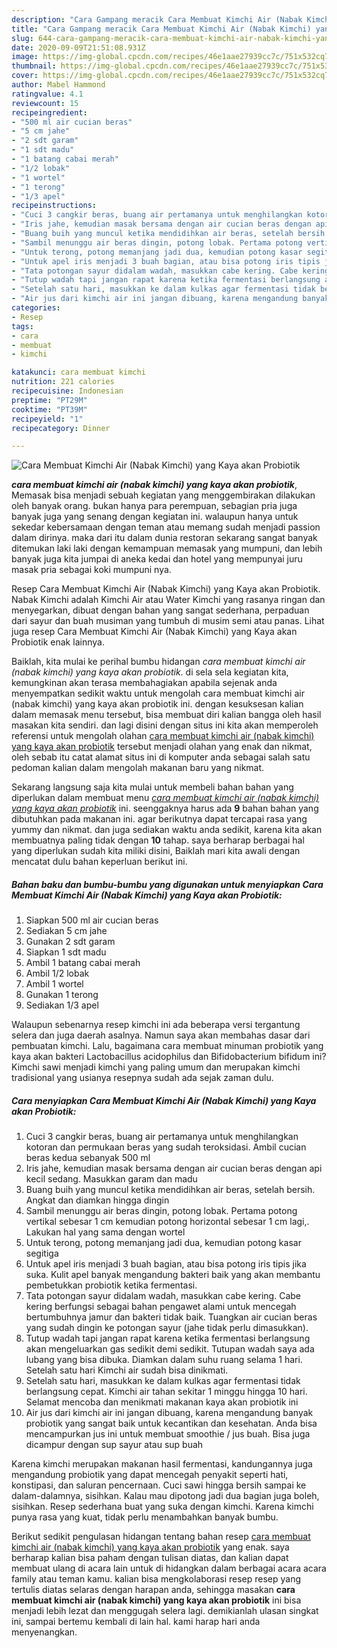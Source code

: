 ```yaml
---
description: "Cara Gampang meracik Cara Membuat Kimchi Air (Nabak Kimchi) yang Kaya akan Probiotik Lezat"
title: "Cara Gampang meracik Cara Membuat Kimchi Air (Nabak Kimchi) yang Kaya akan Probiotik Lezat"
slug: 644-cara-gampang-meracik-cara-membuat-kimchi-air-nabak-kimchi-yang-kaya-akan-probiotik-lezat
date: 2020-09-09T21:51:08.931Z
image: https://img-global.cpcdn.com/recipes/46e1aae27939cc7c/751x532cq70/cara-membuat-kimchi-air-nabak-kimchi-yang-kaya-akan-probiotik-foto-resep-utama.jpg
thumbnail: https://img-global.cpcdn.com/recipes/46e1aae27939cc7c/751x532cq70/cara-membuat-kimchi-air-nabak-kimchi-yang-kaya-akan-probiotik-foto-resep-utama.jpg
cover: https://img-global.cpcdn.com/recipes/46e1aae27939cc7c/751x532cq70/cara-membuat-kimchi-air-nabak-kimchi-yang-kaya-akan-probiotik-foto-resep-utama.jpg
author: Mabel Hammond
ratingvalue: 4.1
reviewcount: 15
recipeingredient:
- "500 ml air cucian beras"
- "5 cm jahe"
- "2 sdt garam"
- "1 sdt madu"
- "1 batang cabai merah"
- "1/2 lobak"
- "1 wortel"
- "1 terong"
- "1/3 apel"
recipeinstructions:
- "Cuci 3 cangkir beras, buang air pertamanya untuk menghilangkan kotoran dan permukaan beras yang sudah teroksidasi. Ambil cucian beras kedua sebanyak 500 ml"
- "Iris jahe, kemudian masak bersama dengan air cucian beras dengan api kecil sedang. Masukkan garam dan madu"
- "Buang buih yang muncul ketika mendidihkan air beras, setelah bersih. Angkat dan diamkan hingga dingin"
- "Sambil menunggu air beras dingin, potong lobak. Pertama potong vertikal sebesar 1 cm kemudian potong horizontal sebesar 1 cm lagi,. Lakukan hal yang sama dengan wortel"
- "Untuk terong, potong memanjang jadi dua, kemudian potong kasar segitiga"
- "Untuk apel iris menjadi 3 buah bagian, atau bisa potong iris tipis jika suka. Kulit apel banyak mengandung bakteri baik yang akan membantu pembetukkan probiotik ketika fermentasi."
- "Tata potongan sayur didalam wadah, masukkan cabe kering. Cabe kering berfungsi sebagai bahan pengawet alami untuk mencegah bertumbuhnya jamur dan bakteri tidak baik. Tuangkan air cucian beras yang sudah dingin ke potongan sayur (jahe tidak perlu dimasukkan)."
- "Tutup wadah tapi jangan rapat karena ketika fermentasi berlangsung akan mengeluarkan gas sedikit demi sedikit. Tutupan wadah saya ada lubang yang bisa dibuka. Diamkan dalam suhu ruang selama 1 hari. Setelah satu hari Kimchi air sudah bisa dinikmati."
- "Setelah satu hari, masukkan ke dalam kulkas agar fermentasi tidak berlangsung cepat. Kimchi air tahan sekitar 1 minggu hingga 10 hari. Selamat mencoba dan menikmati makanan kaya akan probiotik ini"
- "Air jus dari kimchi air ini jangan dibuang, karena mengandung banyak probiotik yang sangat baik untuk kecantikan dan kesehatan. Anda bisa mencampurkan jus ini untuk membuat smoothie / jus buah. Bisa juga dicampur dengan sup sayur atau sup buah"
categories:
- Resep
tags:
- cara
- membuat
- kimchi

katakunci: cara membuat kimchi 
nutrition: 221 calories
recipecuisine: Indonesian
preptime: "PT29M"
cooktime: "PT39M"
recipeyield: "1"
recipecategory: Dinner

---
```



![Cara Membuat Kimchi Air (Nabak Kimchi) yang Kaya akan Probiotik](https://img-global.cpcdn.com/recipes/46e1aae27939cc7c/751x532cq70/cara-membuat-kimchi-air-nabak-kimchi-yang-kaya-akan-probiotik-foto-resep-utama.jpg)

<b><i>cara membuat kimchi air (nabak kimchi) yang kaya akan probiotik</i></b>, Memasak bisa menjadi sebuah kegiatan yang menggembirakan dilakukan oleh banyak orang. bukan hanya para perempuan, sebagian pria juga banyak juga yang senang dengan kegiatan ini. walaupun hanya untuk sekedar kebersamaan dengan teman atau memang sudah menjadi passion dalam dirinya. maka dari itu dalam dunia restoran sekarang sangat banyak ditemukan laki laki dengan kemampuan memasak yang mumpuni, dan lebih banyak juga kita jumpai di aneka kedai dan hotel yang mempunyai juru masak pria sebagai koki mumpuni nya.

Resep Cara Membuat Kimchi Air (Nabak Kimchi) yang Kaya akan Probiotik. Nabak Kimchi adalah Kimchi Air atau Water Kimchi yang rasanya ringan dan menyegarkan, dibuat dengan bahan yang sangat sederhana, perpaduan dari sayur dan buah musiman yang tumbuh di musim semi atau panas. Lihat juga resep Cara Membuat Kimchi Air (Nabak Kimchi) yang Kaya akan Probiotik enak lainnya.

Baiklah, kita mulai ke perihal bumbu hidangan <i>cara membuat kimchi air (nabak kimchi) yang kaya akan probiotik</i>. di sela sela kegiatan kita, kemungkinan akan terasa membahagiakan apabila sejenak anda menyempatkan sedikit waktu untuk mengolah cara membuat kimchi air (nabak kimchi) yang kaya akan probiotik ini. dengan kesuksesan kalian dalam memasak menu tersebut, bisa membuat diri kalian bangga oleh hasil masakan kita sendiri. dan lagi disini dengan situs ini kita akan memperoleh referensi untuk mengolah olahan <u>cara membuat kimchi air (nabak kimchi) yang kaya akan probiotik</u> tersebut menjadi olahan yang enak dan nikmat, oleh sebab itu catat alamat situs ini di komputer anda sebagai salah satu pedoman kalian dalam mengolah makanan baru yang nikmat.


Sekarang langsung saja kita mulai untuk membeli bahan bahan yang diperlukan dalam membuat menu <u><i>cara membuat kimchi air (nabak kimchi) yang kaya akan probiotik</i></u> ini. seenggaknya harus ada <b>9</b> bahan bahan yang dibutuhkan pada makanan ini. agar berikutnya dapat tercapai rasa yang yummy dan nikmat. dan juga sediakan waktu anda sedikit, karena kita akan membuatnya paling tidak dengan <b>10</b> tahap. saya berharap berbagai hal yang diperlukan sudah kita miliki disini, Baiklah mari kita awali dengan mencatat dulu bahan keperluan berikut ini.

<!--inarticleads1-->

##### Bahan baku dan bumbu-bumbu yang digunakan untuk menyiapkan Cara Membuat Kimchi Air (Nabak Kimchi) yang Kaya akan Probiotik:

1. Siapkan 500 ml air cucian beras
1. Sediakan 5 cm jahe
1. Gunakan 2 sdt garam
1. Siapkan 1 sdt madu
1. Ambil 1 batang cabai merah
1. Ambil 1/2 lobak
1. Ambil 1 wortel
1. Gunakan 1 terong
1. Sediakan 1/3 apel


Walaupun sebenarnya resep kimchi ini ada beberapa versi tergantung selera dan juga daerah asalnya. Namun saya akan membahas dasar dari pembuatan kimchi. Lalu, bagaimana cara membuat minuman probiotik yang kaya akan bakteri Lactobacillus acidophilus dan Bifidobacterium bifidum ini? Kimchi sawi menjadi kimchi yang paling umum dan merupakan kimchi tradisional yang usianya resepnya sudah ada sejak zaman dulu. 

<!--inarticleads2-->

##### Cara menyiapkan Cara Membuat Kimchi Air (Nabak Kimchi) yang Kaya akan Probiotik:

1. Cuci 3 cangkir beras, buang air pertamanya untuk menghilangkan kotoran dan permukaan beras yang sudah teroksidasi. Ambil cucian beras kedua sebanyak 500 ml
1. Iris jahe, kemudian masak bersama dengan air cucian beras dengan api kecil sedang. Masukkan garam dan madu
1. Buang buih yang muncul ketika mendidihkan air beras, setelah bersih. Angkat dan diamkan hingga dingin
1. Sambil menunggu air beras dingin, potong lobak. Pertama potong vertikal sebesar 1 cm kemudian potong horizontal sebesar 1 cm lagi,. Lakukan hal yang sama dengan wortel
1. Untuk terong, potong memanjang jadi dua, kemudian potong kasar segitiga
1. Untuk apel iris menjadi 3 buah bagian, atau bisa potong iris tipis jika suka. Kulit apel banyak mengandung bakteri baik yang akan membantu pembetukkan probiotik ketika fermentasi.
1. Tata potongan sayur didalam wadah, masukkan cabe kering. Cabe kering berfungsi sebagai bahan pengawet alami untuk mencegah bertumbuhnya jamur dan bakteri tidak baik. Tuangkan air cucian beras yang sudah dingin ke potongan sayur (jahe tidak perlu dimasukkan).
1. Tutup wadah tapi jangan rapat karena ketika fermentasi berlangsung akan mengeluarkan gas sedikit demi sedikit. Tutupan wadah saya ada lubang yang bisa dibuka. Diamkan dalam suhu ruang selama 1 hari. Setelah satu hari Kimchi air sudah bisa dinikmati.
1. Setelah satu hari, masukkan ke dalam kulkas agar fermentasi tidak berlangsung cepat. Kimchi air tahan sekitar 1 minggu hingga 10 hari. Selamat mencoba dan menikmati makanan kaya akan probiotik ini
1. Air jus dari kimchi air ini jangan dibuang, karena mengandung banyak probiotik yang sangat baik untuk kecantikan dan kesehatan. Anda bisa mencampurkan jus ini untuk membuat smoothie / jus buah. Bisa juga dicampur dengan sup sayur atau sup buah


Karena kimchi merupakan makanan hasil fermentasi, kandungannya juga mengandung probiotik yang dapat mencegah penyakit seperti hati, konstipasi, dan saluran pencernaan. Cuci sawi hingga bersih sampai ke dalam-dalamnya, sisihkan. Kalau mau dipotong jadi dua bagian juga boleh, sisihkan. Resep sederhana buat yang suka dengan kimchi. Karena kimchi punya rasa yang kuat, tidak perlu menambahkan banyak bumbu. 

Berikut sedikit pengulasan hidangan tentang bahan resep <u>cara membuat kimchi air (nabak kimchi) yang kaya akan probiotik</u> yang enak. saya berharap kalian bisa paham dengan tulisan diatas, dan kalian dapat membuat ulang di acara lain untuk di hidangkan dalam berbagai acara acara family atau teman kamu. kalian bisa mengkolaborasi resep resep yang tertulis diatas selaras dengan harapan anda, sehingga masakan <b>cara membuat kimchi air (nabak kimchi) yang kaya akan probiotik</b> ini bisa menjadi lebih lezat dan menggugah selera lagi. demikianlah ulasan singkat ini, sampai bertemu kembali di lain hal. kami harap hari anda menyenangkan.
